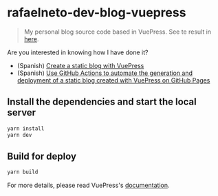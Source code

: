 # rafaelneto-dev-blog-vuepress

> My personal blog source code based in VuePress. See te result in [here](https://rafaelneto.dev).

Are you interested in knowing how I have done it?

- (Spanish) [Create a static blog with VuePress](https://rafaelneto.dev/blog/crear-blog-estatico-vuepress/)
- (Spanish) [Use GitHub Actions to automate the generation and deployment of a static blog created with VuePress on GitHub Pages](https://rafaelneto.dev/blog/usar-github-actions-automatizar-generacion-despliegue-blog-estatico-vuepress-github-pages/)

## Install the dependencies and start the local server

```bash
yarn install
yarn dev
```

## Build for deploy

```bash
yarn build
```

For more details, please read VuePress's [documentation](https://v1.vuepress.vuejs.org/).

